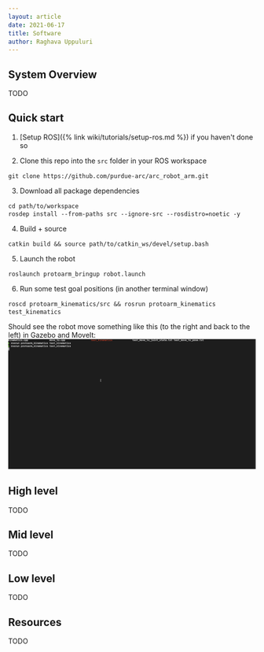 ```yaml
---
layout: article
date: 2021-06-17
title: Software
author: Raghava Uppuluri
---
```


## System Overview

TODO

## Quick start

1. [Setup ROS]({% link wiki/tutorials/setup-ros.md %}) if you haven't done so

2. Clone this repo into the `src` folder in your ROS workspace
```
git clone https://github.com/purdue-arc/arc_robot_arm.git
```
3. Download all package dependencies
```
cd path/to/workspace
rosdep install --from-paths src --ignore-src --rosdistro=noetic -y
```
4. Build + source
```
catkin build && source path/to/catkin_ws/devel/setup.bash
```
5. Launch the robot
```
roslaunch protoarm_bringup robot.launch
```
6. Run some test goal positions (in another terminal window)
```
roscd protoarm_kinematics/src && rosrun protoarm_kinematics test_kinematics
```
Should see the robot move something like this (to the right and back to the left) in Gazebo and MoveIt:
<img src="assets/gifs/ik_demo.gif" alt="GIF of arm in Gazebo" width="600"/>

## High level

TODO

## Mid level

TODO

## Low level

TODO

## Resources

TODO


